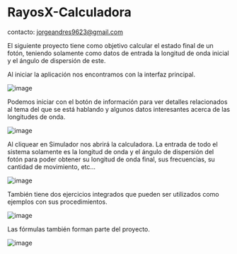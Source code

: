 # RayosX-Calculadora

contacto: jorgeandres9623@gmail.com

El siguiente proyecto tiene como objetivo calcular el estado final de un fotón, teniendo solamente como datos de entrada la longitud de onda inicial y el ángulo de dispersión de este.

Al iniciar la aplicación nos encontramos con la interfaz principal.

![image](https://user-images.githubusercontent.com/29785115/48926217-9d358880-ee91-11e8-8eb2-2672a9ddc9a5.png)

Podemos iniciar con el botón de información para ver detalles relacionados al tema del que se está hablando y algunos datos interesantes acerca de las longitudes de onda.

![image](https://user-images.githubusercontent.com/29785115/48926226-a6bef080-ee91-11e8-8a3b-5ad8c0f6091a.png)

Al cliquear en Simulador nos abrirá la calculadora. La entrada de todo el sistema solamente es la longitud de onda y el ángulo de dispersión del fotón para poder obtener su longitud de onda final, sus frecuencias, su cantidad de movimiento, etc...

![image](https://user-images.githubusercontent.com/29785115/48926238-b5a5a300-ee91-11e8-9130-5297c4247e72.png)

También tiene dos ejercicios integrados que pueden ser utilizados como ejemplos con sus procedimientos.

![image](https://user-images.githubusercontent.com/29785115/48926243-bd654780-ee91-11e8-8a0e-642604e58cbb.png)

Las fórmulas también forman parte del proyecto.

![image](https://user-images.githubusercontent.com/29785115/48926247-c524ec00-ee91-11e8-8cf6-136545809bc5.png)
